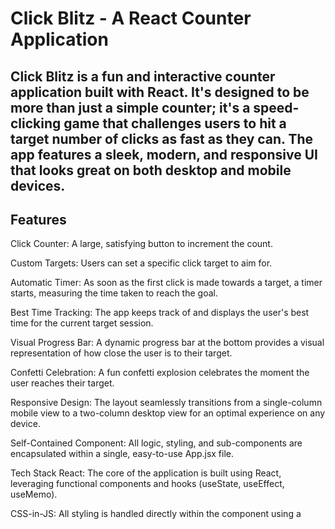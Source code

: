 # Click Blitz - A React Counter Application
Click Blitz is a fun and interactive counter application built with React. It's designed to be more than just a simple counter; it's a speed-clicking game that challenges users to hit a target number of clicks as fast as they can. The app features a sleek, modern, and responsive UI that looks great on both desktop and mobile devices.
---

## Features
Click Counter: A large, satisfying button to increment the count.

Custom Targets: Users can set a specific click target to aim for.

Automatic Timer: As soon as the first click is made towards a target, a timer starts, measuring the time taken to reach the goal.

Best Time Tracking: The app keeps track of and displays the user's best time for the current target session.

Visual Progress Bar: A dynamic progress bar at the bottom provides a visual representation of how close the user is to their target.

Confetti Celebration: A fun confetti explosion celebrates the moment the user reaches their target.

Responsive Design: The layout seamlessly transitions from a single-column mobile view to a two-column desktop view for an optimal experience on any device.

Self-Contained Component: All logic, styling, and sub-components are encapsulated within a single, easy-to-use App.jsx file.

Tech Stack
React: The core of the application is built using React, leveraging functional components and hooks (useState, useEffect, useMemo).

CSS-in-JS: All styling is handled directly within the component using a <style> tag. It uses modern CSS features like CSS variables for theming, Flexbox, and Grid for layout, and keyframe animations for effects.

JavaScript (ES6+): The application logic is written in modern JavaScript.
